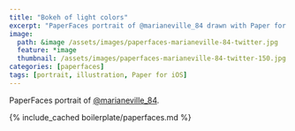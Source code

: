 ```yaml
---
title: "Bokeh of light colors"
excerpt: "PaperFaces portrait of @marianeville_84 drawn with Paper for iOS on an iPad."
image: 
  path: &image /assets/images/paperfaces-marianeville-84-twitter.jpg 
  feature: *image
  thumbnail: /assets/images/paperfaces-marianeville-84-twitter-150.jpg
categories: [paperfaces]
tags: [portrait, illustration, Paper for iOS]
---
```


PaperFaces portrait of [@marianeville_84](https://twitter.com/marianeville_84).

{% include_cached boilerplate/paperfaces.md %}
